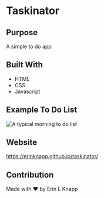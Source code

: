 # Taskinator

## Purpose
A simple to do app

## Built With
* HTML
* CSS
* Javascript

## Example To Do List
![A typical morning to do list](https://i.imgur.com/etVhtRX.jpg)

## Website
https://erinknapp.github.io/taskinator/

## Contribution
Made with ❤️ by Erin L Knapp